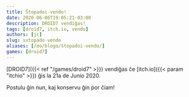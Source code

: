 ```yaml
---
title: Ŝtopadoi-vendo!
date: 2020-06-06T19:05:21-03:00
description: DROID7 vendiĝas!
tags: [droid7, itch.io, vendo]
authors: [jc]
slug: sxtopado-vendo
aliases: [/eo/blogo/ŝtopadoi-vendo/]
games: [droid7]
---
```


[DROID7]({{< ref "/games/droid7" >}}) vendiĝas ĉe [itch.io]({{< param "itchio" >}}) ĝis la 21a de Junio 2020.

Postulu ĝin nun, kaj konservu ĝin por ĉiam!
